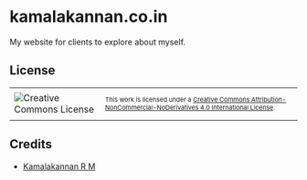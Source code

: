 # kamalakannan.co.in

My website for clients to explore about myself.


## License

<table>
<tr>
    <td>
        <img alt="Creative Commons License" style="border-width:0;" src="https://i.creativecommons.org/l/by-nc-nd/4.0/88x31.png"/>
    </td>
    <td>
        <p style="font-size:11px">
			       This work is licensed under a <a rel="license" href="http://creativecommons.org/licenses/by-nc-nd/4.0/">Creative Commons Attribution-NonCommercial-NoDerivatives 4.0 International License</a>.
			  </p>
    </td>
</tr>
</table>

## Credits
- [Kamalakannan R M](mailto:kamalakannan.r.m@outlook.com)
